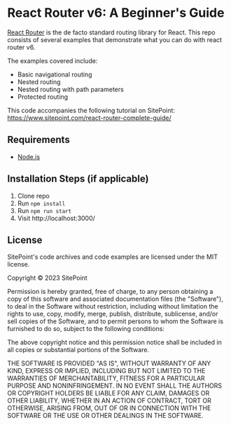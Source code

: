 # React Router v6: A Beginner's Guide

[React Router](https://reactrouter.com/) is the de facto standard routing library for React. This repo consists of several examples that demonstrate what you can do with react router v6. 

The examples covered include:

- Basic navigational routing
- Nested routing
- Nested routing with path parameters
- Protected routing

This code accompanies the following tutorial on SitePoint: https://www.sitepoint.com/react-router-complete-guide/

## Requirements

* [Node.js](http://nodejs.org/)

## Installation Steps (if applicable)

1. Clone repo
2. Run `npm install`
3. Run `npm run start`
4. Visit http://localhost:3000/

## License

SitePoint's code archives and code examples are licensed under the MIT license.

Copyright © 2023 SitePoint

Permission is hereby granted, free of charge, to any person obtaining a copy of this software and associated documentation files (the "Software"), to deal in the Software without restriction, including without limitation the rights to use, copy, modify, merge, publish, distribute, sublicense, and/or sell copies of the Software, and to permit persons to whom the Software is furnished to do so, subject to the following conditions:

The above copyright notice and this permission notice shall be included in all copies or substantial portions of the Software.

THE SOFTWARE IS PROVIDED "AS IS", WITHOUT WARRANTY OF ANY KIND, EXPRESS OR IMPLIED, INCLUDING BUT NOT LIMITED TO THE WARRANTIES OF MERCHANTABILITY, FITNESS FOR A PARTICULAR PURPOSE AND NONINFRINGEMENT. IN NO EVENT SHALL THE AUTHORS OR COPYRIGHT HOLDERS BE LIABLE FOR ANY CLAIM, DAMAGES OR OTHER LIABILITY, WHETHER IN AN ACTION OF CONTRACT, TORT OR OTHERWISE, ARISING FROM, OUT OF OR IN CONNECTION WITH THE SOFTWARE OR THE USE OR OTHER DEALINGS IN THE SOFTWARE.

